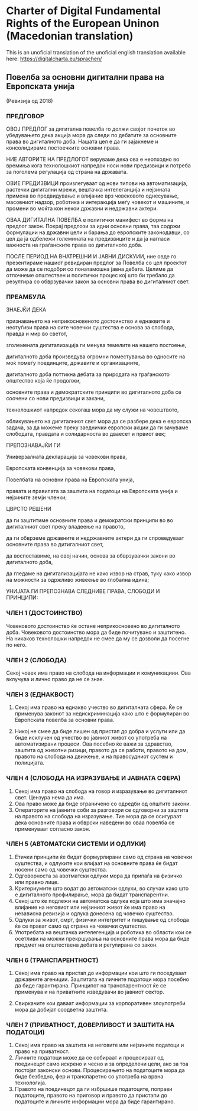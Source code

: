 # Charter of Digital Fundamental Rights of the European Uninon (Macedonian translation)
This is an unoficial translation of the unoficial english translation available here: https://digitalcharta.eu/sprachen/

## Повелба за основни дигитални права на Европската унија
(Ревизија од 2018)

### ПРЕДГОВОР
ОВОЈ ПРЕДЛОГ за дигитална повелба го должи својот почеток во убедувањето дека акција мора да следи по дебатите за основните права во дигиталното доба. Нашата цел е да ги зајакнеме и консолидираме постоечките основни права.

НИЕ АВТОРИТЕ НА ПРЕДЛОГОТ веруваме дека ова е неопходно во времиња кога технолошкиот напредок носи нови предизвици и потреба за поголема регулација од страна на државата.

ОВИЕ ПРЕДИЗВИЦИ произлегуваат од нови типови на автоматизација, растечки дигитални мрежи, вештачка интелеганција и нејзината примена во предвидување и влијание врз човековото однесување, масовниот надзор, роботика и интеракција меѓу човекот и машините, и промени во моќта кон некои државни и недржавни актери.

ОВАА ДИГИТАЛНА ПОВЕЛБА е политички манифест во форма на предлог закон. Покрај предлози за идни основни права, таа содржи формулации на државни цели и барања до европските законодавци, со цел да ja одбележи големината на предизвиците и да ја нагласи важноста на граѓанските права во дигиталното доба.

ПОСЛЕ ПЕРИОД НА ВНАТРЕШНИ И ЈАВНИ ДИСКУИИ, ние овде го презентираме нашиот ревидиран предлог за Повелба со цел проектот да може да се подобри со понатамошна јавна дебата. Целиме да отпочнеме општествен и политички процес кој што би требало да резултира со обврзувачки закон за основни права во дигиталниот свет.

### ПРЕАМБУЛА
ЗНАЕЈЌИ ДЕКА

признавањето на неприкосновеното достоинство и еднаквите и неотуѓиви права на сите човечки суштества е основа за слобода, правда и мир во светот, 

зголемената дигитализација ги менува темелите на нашето постоење,

дигиталното доба произведува огромни поместувања во односите на моќ помеѓу поединците, државите и организациите, 

дигиталното доба поттикна дебата за природата на граѓанското општество која ќе продолжи, 

основните права и демократските принципи во дигиталното доба се соочени со нови предизвици и закани, 

технолошкиот напредок секогаш мора да му служи на човештвото,

обликувањето на дигиталниот свет мора да се разбере дека е европска задача, за да можеме преку заеднички европски акции да ги зачуваме слободата, правдата и солидарноста во дваесет и првиот век; 

ПРЕПОЗНАВАЈЌИ ГИ

Универзалната декларација за човекови права, 

Европската конвенција за човекови права,

Повелбата на основни права на Европската унија,

правата и правилата за заштита на податоци на Европската унија и нејзините земји членки;

ЦВРСТО РЕШЕНИ 

да ги заштитиме основните права и демократски принципи во во дигиталниот свет преку владеење на правото,

да ги обврземе државните и недржавните актери да ги спроведуваат основните права во дитигалниот свет,

да воспоставиме, на овој начин, основа за обврзувачки закони во дигиталното доба,

да гледаме на дигитализацијата не како извор на страв, туку како извор на можности за одржливо живеење во глобална идина;

УНИЈАТА ГИ ПРЕПОЗНАВА СЛЕДНИВЕ ПРАВА, СЛОБОДИ И ПРИНЦИПИ:

### ЧЛЕН 1 (ДОСТОИНСТВО)
Човековото достоинство ќе остане неприкосновено во дигиталното доба. Човековото достоинство мора да биде почитувано и заштитено. На никаков технолошки напредок не смее да му се дозволи да посегне по него.

### ЧЛЕН 2 (СЛОБОДА)
Секој човек има право на слобода на информации и комуникациии. Ова вклучува и лично право да не се знае.

### ЧЛЕН 3 (ЕДНАКВОСТ)
1. Секој има право на еднакво учество во дигиталната сфера. Ќе се применува законот за недискриминација како што е формулиран во Европската повелба за основни права.

2. Никој не смее да биде лишен од пристап до добра и услуги или да биде исклучен од учество во јавниот живот со употреба на автоматизирани процеси. Ова посебно ќе важи за здравство, заштита од животни ризици, правото да се работи, правото на дом, правото на слобода на движење, и на правосудниот сустем и полицијата.

### ЧЛЕН 4 (СЛОБОДА НА ИЗРАЗУВАЊЕ И ЈАВНАТА СФЕРА)
1. Секој има право на слобода на говор и изразување во дигиталниот свет. Цензура нема да има.
2. Ова право може да биде ограничено со одредби од општите закони.
3. Операторите на јавните соби за разговори се одговорни за заштита на правото на слобода на изразување. Тие мора да се осигураат дека основните права и обврски наведени во оваа повелба се применуваат согласно закон.

### ЧЛЕН 5 (АВТОМАТСКИ СИСТЕМИ И ОДЛУКИ)
1. Етички принципи ќе бидат формурлирани само од страна на човечки суштества, и одлуките кои влијаат на основните права ќе бидат носени само од човечки суштества.
2. Одговорноста за авотматски одлуки мора да припаѓа на физичко или правно лице.
3. Критериумите што водат до автоматски одлуки, во случаи како што е дигиталното профилирање, мора да бидат транспарентни.
4. Секој што ќе подлежи на автоматска одлука која што има значајно влијание на неговиот или нејзиниот живот ќе има право на независна ревизија и одлука донесена од човечко суштество.
5. Одлуки за живот, смрт, физички интегритет и лишување од слобода ќе се прават само од страна на човечки суштества.
6. Употребата на вештачка интелегенција и роботика во области кои се осетливи на можни прекршувања на основните права мора да биде предмет на општествена дебата и регулирана со закон.

### ЧЛЕН 6 (ТРАНСПАРЕНТНОСТ)
1. Секој има право на пристап до информации кои што ги поседуваат државните агениции. Заштитата на личните податоци мора посебно да биде гарантирана. Принципот на транспарентност ќе се применува и на приватните изведувачи во јавниот сектор.

2. Свиркачите кои даваат информации за корпоративен злоупотреби мора да добијат соодветна заштита.

### ЧЛЕН 7 (ПРИВАТНОСТ, ДОВЕРЛИВОСТ И ЗАШТИТА НА ПОДАТОЦИ)
1. Секој има право на заштита на неговите  или нејзините податоци и право на приватност.
2. Личните податоци може да се собираат и процесираат од поединецот само искрено и чесно и за определени цели, ако за тоа постојат законски основи. Процесирањето на податоците мора да биде безбедно, фер и транспаретно со употреба на врвна технологија.
3. Правото на поединецот да ги избршише податоците, поправи податоците, правото на приговор и правото да пристапи до податоците и личните информации мора да биде гарантирано.

